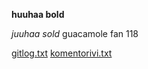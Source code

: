 **huuhaa bold**

*juuhaa sold*
guacamole fan 118

[gitlog.txt](https://github.com/MegafoS/ot-harjoitustyo/blob/main/laskarit/viikko1/gitlog.txt)
[komentorivi.txt](https://github.com/MegafoS/ot-harjoitustyo/blob/main/laskarit/viikko1/komentorivi.txt)
